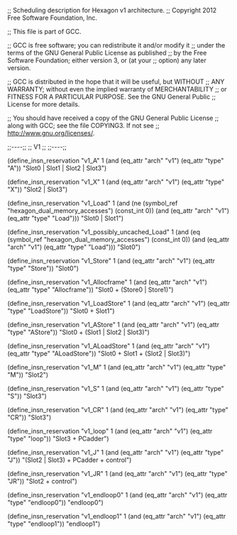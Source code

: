 ;; Scheduling description for Hexagon v1 architecture.
;; Copyright 2012 Free Software Foundation, Inc.

;; This file is part of GCC.

;; GCC is free software; you can redistribute it and/or modify it
;; under the terms of the GNU General Public License as published
;; by the Free Software Foundation; either version 3, or (at your
;; option) any later version.

;; GCC is distributed in the hope that it will be useful, but WITHOUT
;; ANY WARRANTY; without even the implied warranty of MERCHANTABILITY
;; or FITNESS FOR A PARTICULAR PURPOSE.  See the GNU General Public
;; License for more details.

;; You should have received a copy of the GNU General Public License
;; along with GCC; see the file COPYING3.  If not see
;; <http://www.gnu.org/licenses/>.

;;----;;
;; V1 ;;
;;----;;

(define_insn_reservation "v1_A" 1
  (and (eq_attr "arch" "v1") (eq_attr "type" "A"))
  "Slot0 | Slot1 | Slot2 | Slot3")

(define_insn_reservation "v1_X" 1
  (and (eq_attr "arch" "v1") (eq_attr "type" "X"))
  "Slot2 | Slot3")

(define_insn_reservation "v1_Load" 1
  (and (ne (symbol_ref "hexagon_dual_memory_accesses") (const_int 0))
       (and (eq_attr "arch" "v1") (eq_attr "type" "Load")))
  "Slot0 | Slot1")

(define_insn_reservation "v1_possibly_uncached_Load" 1
  (and (eq (symbol_ref "hexagon_dual_memory_accesses") (const_int 0))
       (and (eq_attr "arch" "v1") (eq_attr "type" "Load")))
  "Slot0")

(define_insn_reservation "v1_Store" 1
  (and (eq_attr "arch" "v1") (eq_attr "type" "Store"))
  "Slot0")

(define_insn_reservation "v1_Allocframe" 1
  (and (eq_attr "arch" "v1") (eq_attr "type" "Allocframe"))
  "Slot0 + (Store0 | Store1)")

(define_insn_reservation "v1_LoadStore" 1
  (and (eq_attr "arch" "v1") (eq_attr "type" "LoadStore"))
  "Slot0 + Slot1")

(define_insn_reservation "v1_AStore" 1
  (and (eq_attr "arch" "v1") (eq_attr "type" "AStore"))
  "Slot0 + (Slot1 | Slot2 | Slot3)")

(define_insn_reservation "v1_ALoadStore" 1
  (and (eq_attr "arch" "v1") (eq_attr "type" "ALoadStore"))
  "Slot0 + Slot1 + (Slot2 | Slot3)")

(define_insn_reservation "v1_M" 1
  (and (eq_attr "arch" "v1") (eq_attr "type" "M"))
  "Slot2")

(define_insn_reservation "v1_S" 1
  (and (eq_attr "arch" "v1") (eq_attr "type" "S"))
  "Slot3")

(define_insn_reservation "v1_CR" 1
  (and (eq_attr "arch" "v1") (eq_attr "type" "CR"))
  "Slot3")

(define_insn_reservation "v1_loop" 1
  (and (eq_attr "arch" "v1") (eq_attr "type" "loop"))
  "Slot3 + PCadder")

(define_insn_reservation "v1_J" 1
  (and (eq_attr "arch" "v1") (eq_attr "type" "J"))
  "(Slot2 | Slot3) + PCadder + control")

(define_insn_reservation "v1_JR" 1
  (and (eq_attr "arch" "v1") (eq_attr "type" "JR"))
  "Slot2 + control")

(define_insn_reservation "v1_endloop0" 1
  (and (eq_attr "arch" "v1") (eq_attr "type" "endloop0"))
  "endloop0")

(define_insn_reservation "v1_endloop1" 1
  (and (eq_attr "arch" "v1") (eq_attr "type" "endloop1"))
  "endloop1")
